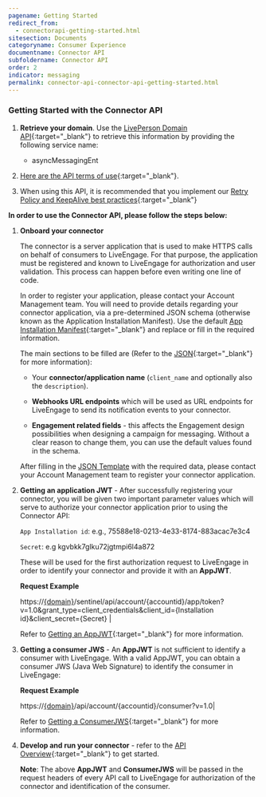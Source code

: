 ```yaml
---
pagename: Getting Started
redirect_from:
  - connectorapi-getting-started.html
sitesection: Documents
categoryname: Consumer Experience
documentname: Connector API
subfoldername: Connector API
order: 2
indicator: messaging
permalink: connector-api-connector-api-getting-started.html
---
```


### Getting Started with the Connector API

1. **Retrieve your domain**. Use the [LivePerson Domain API](agent-domain-domain-api.html){:target="_blank"} to retrieve this information by providing the following service name:

	* asyncMessagingEnt

2. [Here are the API terms of use](https://www.liveperson.com/policies/apitou){:target="_blank"}.

3. When using this API, it is recommended that you implement our [Retry Policy and KeepAlive best practices](guides-retry-policy.html){:target="_blank"}

[comment]: <> (guides-retry-policy.html needs to be updated with Connector API as well)


**In order to use the Connector API, please follow the steps below:**

1. **Onboard your connector**

	The connector is a server application that is used to make HTTPS calls on behalf of consumers to LiveEngage. For that purpose, the application must be registered and known to LiveEngage for authorization and user validation. This process can happen before even writing one line of code.

	In order to register your application, please contact your Account Management team. You will need to provide details regarding your connector application, via a pre-determined JSON schema (otherwise known as the Application Installation Manifest). Use the default [App Installation Manifest](app-install-manifest-connectors.html){:target="_blank"} and replace or fill in the required information.

	The main sections to be filled are (Refer to the [JSON](app-install-manifest-connectors.html){:target="_blank"} for more information):

	* Your **connector/application name** (`client_name` and optionally also the `description`).

	* **Webhooks URL endpoints** which will be used as URL endpoints for LiveEngage to send its notification events to your connector.

	* **Engagement related fields** - this affects the Engagement design possibilities when designing a campaign for messaging. Without a clear reason to change them, you can use the default values found in the schema.

	After filling in the [JSON Template](app-install-manifest-connectors.html) with the required data, please contact your Account Management team to register your connector application.


2. **Getting an application JWT** - After successfully registering your connector, you will be given two important parameter values which will serve to authorize your connector application prior to using the Connector API:

	`App Installation id`:  e.g., 75588e18-0213-4e33-8174-883acac7e3c4

	`Secret`:  e.g kgvbkk7glku72jgtmpi6l4a872

	These will be used for the first authorization request to LiveEngage in order to identify your connector and provide it with an **AppJWT**.

	**Request Example**

	 https://[{domain}](/agent-domain-domain-api.html)/sentinel/api/account/{accountid}/app/token?v=1.0&grant_type=client_credentials&client_id={Installation id}&client_secret={Secret} |

	Refer to [Getting an AppJWT](Create_AppJWT.html){:target="_blank"} for more information.

3. **Getting a consumer JWS** - An **AppJWT** is not sufficient to identify a consumer with LiveEngage. With a valid AppJWT, you can obtain a consumer JWS (Java Web Signature) to identify the consumer in LiveEngage:

	**Request Example**

	 https://[{domain}](/agent-domain-domain-api.html)/api/account/{accountid}/consumer?v=1.0|

	Refer to [Getting a ConsumerJWS](Create_ConsumerJWS.html){:target="_blank"} for more information.

4. **Develop and run your connector** - refer to the [API Overview](connector-api-overview.html){:target="_blank"} to get started.

	**Note**: The above **AppJWT** and **ConsumerJWS** will be passed in the request headers of every API call to LiveEngage for authorization of the connector and identification of the consumer.
